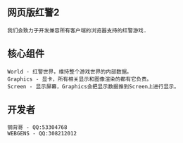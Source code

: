 
## 网页版红警2
    我们会致力于开发兼容所有客户端的浏览器支持的红警游戏.

## 核心组件
    World - 红警世界，维持整个游戏世界的内部数据。
    Graphics - 显卡，所有相关显示和图像渲染的都有它负责。
    Screen - 显示屏幕，Graphics会把显示数据推到Screen上进行显示。

## 开发者
    钢背哥 - QQ:53304768
    WEBGENS - QQ:308212012